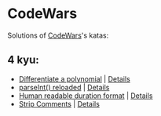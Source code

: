 # CodeWars

Solutions of [CodeWars](https://www.codewars.com/)'s katas:

## **4 kyu:**

- [Differentiate a polynomial](https://github.com/ZiF1R/CodeWars/blob/main/Differentiate%20a%20polynomial/solution.js) | [Details](https://www.codewars.com/kata/566584e3309db1b17d000027)
- [parseInt() reloaded](https://github.com/ZiF1R/CodeWars/blob/main/parseInt()%20reloaded/solution.js) | [Details](https://www.codewars.com/kata/525c7c5ab6aecef16e0001a5)
- [Human readable duration format](https://github.com/ZiF1R/CodeWars/blob/main/Human%20readable%20duration%20format/solution.js) | [Details](https://www.codewars.com/kata/52742f58faf5485cae000b9a)
- [Strip Comments](https://github.com/ZiF1R/CodeWars/blob/main/StripComments/solution.js) | [Details](https://www.codewars.com/kata/51c8e37cee245da6b40000bd)
